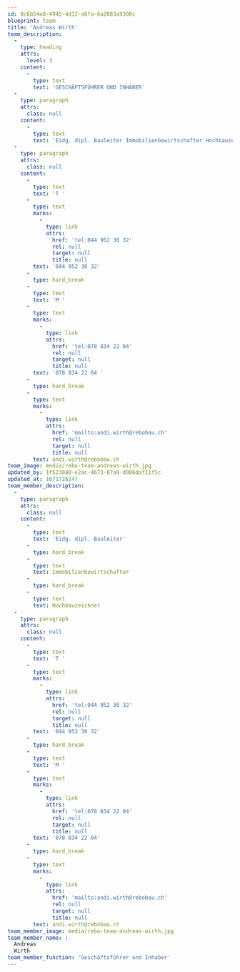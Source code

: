 ```yaml
---
id: 8c6b54a8-4945-4d12-a8fa-6a2083a9300c
blueprint: team
title: 'Andreas Wirth'
team_description:
  -
    type: heading
    attrs:
      level: 3
    content:
      -
        type: text
        text: 'GESCHÄFTSFÜHRER UND INHABER'
  -
    type: paragraph
    attrs:
      class: null
    content:
      -
        type: text
        text: 'Eidg. dipl. Bauleiter Immobilienbewirtschafter Hochbauzeichner'
  -
    type: paragraph
    attrs:
      class: null
    content:
      -
        type: text
        text: 'T '
      -
        type: text
        marks:
          -
            type: link
            attrs:
              href: 'tel:044 952 30 32'
              rel: null
              target: null
              title: null
        text: '044 952 30 32'
      -
        type: hard_break
      -
        type: text
        text: 'M '
      -
        type: text
        marks:
          -
            type: link
            attrs:
              href: 'tel:078 834 22 04'
              rel: null
              target: null
              title: null
        text: '078 834 22 04 '
      -
        type: hard_break
      -
        type: text
        marks:
          -
            type: link
            attrs:
              href: 'mailto:andi.wirth@rebobau.ch'
              rel: null
              target: null
              title: null
        text: andi.wirth@rebobau.ch
team_image: media/rebo-team-andreas-wirth.jpg
updated_by: 1f523840-e2ac-4673-87a9-d986daf11f5c
updated_at: 1671726247
team_member_description:
  -
    type: paragraph
    attrs:
      class: null
    content:
      -
        type: text
        text: 'Eidg. dipl. Bauleiter'
      -
        type: hard_break
      -
        type: text
        text: Immobilienbewirtschafter
      -
        type: hard_break
      -
        type: text
        text: Hochbauzeichner
  -
    type: paragraph
    attrs:
      class: null
    content:
      -
        type: text
        text: 'T '
      -
        type: text
        marks:
          -
            type: link
            attrs:
              href: 'tel:044 952 30 32'
              rel: null
              target: null
              title: null
        text: '044 952 30 32'
      -
        type: hard_break
      -
        type: text
        text: 'M '
      -
        type: text
        marks:
          -
            type: link
            attrs:
              href: 'tel:078 834 22 04'
              rel: null
              target: null
              title: null
        text: '078 834 22 04'
      -
        type: hard_break
      -
        type: text
        marks:
          -
            type: link
            attrs:
              href: 'mailto:andi.wirth@rebobau.ch'
              rel: null
              target: null
              title: null
        text: andi.wirth@rebobau.ch
team_member_image: media/rebo-team-andreas-wirth.jpg
team_member_name: |-
  Andreas
  Wirth
team_member_function: 'Geschäftsführer und Inhaber'
---
```

